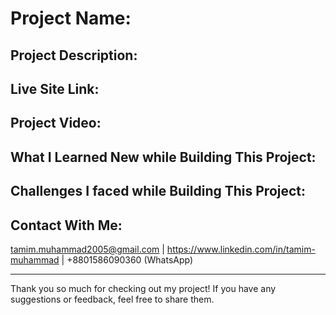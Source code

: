 # Project Name: 

## Project Description:

## Live Site Link:

## Project Video:

## What I Learned New while Building This Project:

## Challenges I faced while Building This Project:

## Contact With Me: 

tamim.muhammad2005@gmail.com | https://www.linkedin.com/in/tamim-muhammad | +8801586090360 (WhatsApp)

---

Thank you so much for checking out my project! If you have any suggestions or feedback, feel free to share them.

